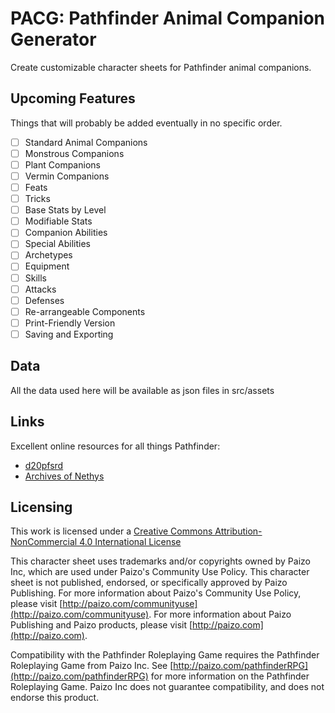 # PACG: Pathfinder Animal Companion Generator

Create customizable character sheets for Pathfinder animal companions.

## Upcoming Features

Things that will probably be added eventually in no specific order.

- [ ] Standard Animal Companions
- [ ] Monstrous Companions
- [ ] Plant Companions
- [ ] Vermin Companions
- [ ] Feats
- [ ] Tricks
- [ ] Base Stats by Level
- [ ] Modifiable Stats
- [ ] Companion Abilities
- [ ] Special Abilities
- [ ] Archetypes
- [ ] Equipment
- [ ] Skills
- [ ] Attacks
- [ ] Defenses
- [ ] Re-arrangeable Components
- [ ] Print-Friendly Version
- [ ] Saving and Exporting

## Data

All the data used here will be available as json files in src/assets

## Links

Excellent online resources for all things Pathfinder:

- [d20pfsrd](https://www.d20pfsrd.com/)
- [Archives of Nethys](https://www.aonprd.com/)

## Licensing

This work is licensed under a [Creative Commons Attribution-NonCommercial 4.0 International License](http://creativecommons.org/licenses/by-nc/4.0/)

This character sheet uses trademarks and/or copyrights owned by Paizo Inc, which are used under Paizo's Community Use Policy. This character sheet is not published, endorsed, or specifically approved by Paizo Publishing. For more information about Paizo's Community Use Policy, please visit [http://paizo.com/communityuse](http://paizo.com/communityuse). For more information about Paizo Publishing and Paizo products, please visit [http://paizo.com](http://paizo.com).

Compatibility with the Pathfinder Roleplaying Game requires the Pathfinder Roleplaying Game from Paizo Inc. See [http://paizo.com/pathfinderRPG](http://paizo.com/pathfinderRPG) for more information on the Pathfinder Roleplaying Game. Paizo Inc does not guarantee compatibility, and does not endorse this product.
